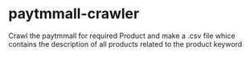# paytmmall-crawler
Crawl the paytmmall for required Product and make a .csv file whice contains the description of all products related to the product keyword 
